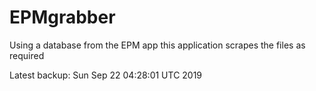 # EPMgrabber
Using a database from the EPM app this application scrapes the files as required


Latest backup: Sun Sep 22 04:28:01 UTC 2019
